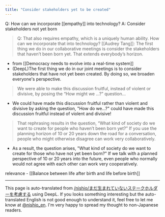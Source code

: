 ```yaml
---
title: "Consider stakeholders yet to be created"
---
```


Q: How can we incorporate [[empathy]] into technology?
A: Consider stakeholders not yet born

> Q: That also requires empathy, which is a uniquely human ability. How can we incorporate that into technology?
>  [[Audrey Tang]]: The first thing we do in our collaborative meetings is consider the stakeholders that haven’t been born yet. That extends everybody’s horizon.
- from [[Democracy needs to evolve into a real-time system]]
- (DeepL)The first thing we do in our joint meetings is to consider stakeholders that have not yet been created. By doing so, we broaden everyone's perspective.
> We were able to make this discussion fruitful, instead of violent or divisive, by posing the “How might we …?” question...
- We could have made this discussion fruitful rather than violent and divisive by asking the question, "How do we...?" could have made this discussion fruitful instead of violent and divisive!
> That rephrasing results in the question, “What kind of society do we want to create for people who haven’t been born yet?” If you use the planning horizon of 10 or 20 years down the road for a conversation, people who might otherwise disagree can work very collaboratively.
- As a result, the question arises, "What kind of society do we want to create for those who have not yet been born?" If we talk with a planned perspective of 10 or 20 years into the future, even people who normally would not agree with each other can work very cooperatively.


relevance
    - [[Balance between life after birth and life before birth]]

---
This page is auto-translated from [/nishio/まだ生まれていないステークホルダーを考慮する](https://scrapbox.io/nishio/まだ生まれていないステークホルダーを考慮する) using DeepL. If you looks something interesting but the auto-translated English is not good enough to understand it, feel free to let me know at [@nishio_en](https://twitter.com/nishio_en). I'm very happy to spread my thought to non-Japanese readers.